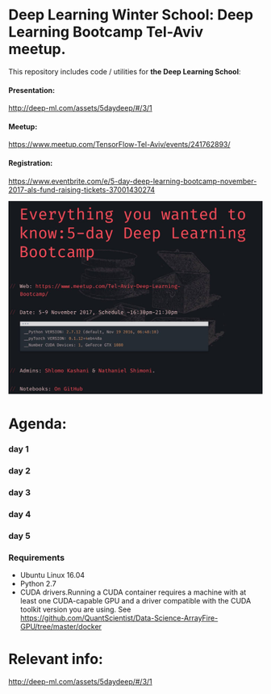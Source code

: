 
# Deep Learning Winter School: Deep Learning Bootcamp Tel-Aviv meetup. 

This repository includes code / utilities for **the Deep Learning School**:

#### Presentation:
http://deep-ml.com/assets/5daydeep/#/3/1

#### Meetup:
https://www.meetup.com/TensorFlow-Tel-Aviv/events/241762893/

#### Registration:
https://www.eventbrite.com/e/5-day-deep-learning-bootcamp-november-2017-als-fund-raising-tickets-37001430274 


![cuda](bootcamp.jpg)

# Agenda:

### day 1
### day 2
### day 3
### day 4
### day 5


### Requirements
- Ubuntu Linux 16.04
- Python 2.7 
- CUDA drivers.Running a CUDA container requires a machine with at least one CUDA-capable GPU and a driver compatible with the CUDA toolkit version you are using.
See https://github.com/QuantScientist/Data-Science-ArrayFire-GPU/tree/master/docker


# Relevant info:

http://deep-ml.com/assets/5daydeep/#/3/1


